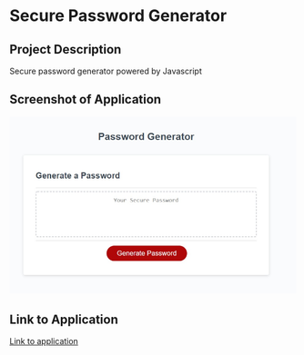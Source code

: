 # Secure Password Generator

## Project Description
Secure password generator powered by Javascript

## Screenshot of Application
![Screenshot of Application](assets/img/screenshot.jpg)

## Link to Application
[Link to application](https://wingeh.github.io/secure-password-generator/)


